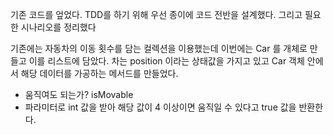기존 코드를 엎었다. TDD를 하기 위해 우선 종이에 코드 전반을 설계했다. 그리고 필요한 시나리오를 정리했다 

기존에는 자동차의 이동 횟수를 담는 컬렉션을 이용했는데 이번에는 Car 를 개체로 만들고 이를 리스트에 담았다. 차는 position 이라는 상태값을 가지고 있고 Car 객체 안에서 해당 데이터를 가공하는 메서드를 만들었다. 

- 움직여도 되는가? isMovable
- 파라미터로 int 값을 받아 해당 값이 4 이상이면 움직일 수 있다고 true 값을 반환한다.